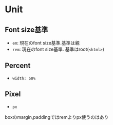 # Unit

## Font size基準

* `em`: 現在のfont size基準.基準は親
* `rem`: 現在のfont size基準. 基準はroot(`<html>`)

## Percent

* `width: 50%`

## Pixel

* `px`

boxのmargin,paddingではremよりpx使うのはあり